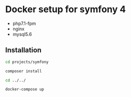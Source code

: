 # Docker setup for symfony 4

- php7.1-fpm
- nginx
- mysql5.6

## Installation

```bash
cd projects/symfony

composer install

cd ../../

docker-compose up
```
